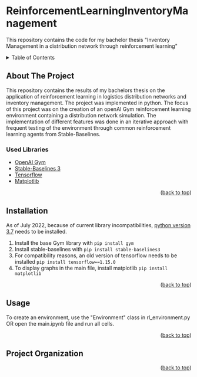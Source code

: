<div id="top"></div>

# ReinforcementLearningInventoryManagement
This repository contains the code for my bachelor thesis "Inventory Management in a distribution network through reinforcement learning"



<!-- TABLE OF CONTENTS -->
<details>
  <summary>Table of Contents</summary>
  <ol>
    <li><a href="#about-the-project">About The Project</a></li>
    <li><a href="#installation">Installation</a></li>
    <li><a href="#usage">Usage</a></li>
    <li><a href="#project-organization">Project Organization</a></li>
  </ol>
</details>



## About The Project

This repository contains the results of my bachelors thesis on the application of reinforcement learning in logistics distribution networks and inventory management. The project was implemented in python. The focus of this project was on the creation of an openAI Gym reinforcement learning environment containing a distribution network simulation. The implementation of different features was done in an iterative approach with frequent testing of the environment through common reinforcement learning agents from Stable-Baselines.

### Used Libraries
* []() [OpenAI Gym](https://github.com/openai/gym)
* []() [Stable-Baselines 3](https://github.com/DLR-RM/stable-baselines3)
* []() [Tensorflow](https://www.tensorflow.org/)
* []() [Matplotlib](https://matplotlib.org/)

<p align="right">(<a href="#top">back to top</a>)</p>

## Installation

As of July 2022, because of current library incompatibilities, [python version 3.7](https://www.python.org/downloads/release/python-370/) needs to be installed.

1. Install the base Gym library with `pip install gym` 
2. Install stable-baselines with `pip install stable-baselines3` 
3. For compatibility reasons, an old version of tensorflow needs to be installed `pip install tensorflow==1.15.0` 
4. To display graphs in the main file, install matplotlib `pip install matplotlib` 

<p align="right">(<a href="#top">back to top</a>)</p>

## Usage

To create an environment, use the "Environment" class in rl_environment.py OR open the main.ipynb file and run all cells.

<p align="right">(<a href="#top">back to top</a>)</p>

## Project Organization

<p align="right">(<a href="#top">back to top</a>)</p>
